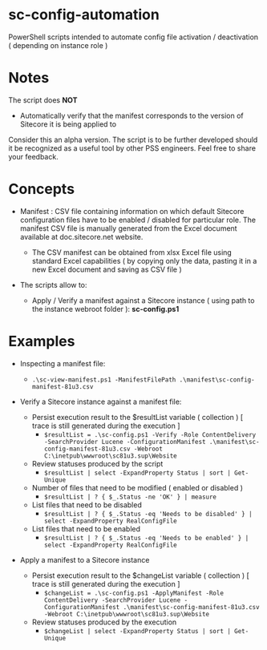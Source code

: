 # sc-config-automation
PowerShell scripts intended to automate config file activation / deactivation ( depending on instance role )

# Notes
The script does **NOT**
- Automatically verify that the manifest corresponds to the version of Sitecore it is being applied to

Consider this an alpha version. The script is to be further developed should it be recognized as a useful tool by other PSS engineers. Feel free to share your feedback.

# Concepts

- Manifest : CSV file containing information on which default Sitecore configuration files have to be enabled / disabled for particular role. The manifest CSV file is manually generated from the Excel document available at doc.sitecore.net website. 
  - The CSV manifest can be obtained from xlsx Excel file using standard Excel capabilities ( by copying only the data, pasting it in a new Excel document and saving as CSV file )

- The scripts allow to:
  - Apply / Verify a manifest against a Sitecore instance ( using path to the instance webroot folder ): **sc-config.ps1**

# Examples
- Inspecting a manifest file:
  - `.\sc-view-manifest.ps1 -ManifestFilePath .\manifest\sc-config-manifest-81u3.csv`

- Verify a Sitecore instance against a manifest file: 
  - Persist execution result to the $resultList variable ( collection ) [ trace is still generated during the execution ]
    - `$resultList = .\sc-config.ps1 -Verify -Role ContentDelivery -SearchProvider Lucene -ConfigurationManifest .\manifest\sc-config-manifest-81u3.csv -Webroot C:\inetpub\wwwroot\sc81u3.sup\Website`
  - Review statuses produced by the script
    - `$resultList | select -ExpandProperty Status | sort | Get-Unique`
  - Number of files that need to be modified ( enabled or disabled )
    - `$resultList | ? { $_.Status -ne 'OK' } | measure`
  - List files that need to be disabled
    - `$resultList | ? { $_.Status -eq 'Needs to be disabled' } | select -ExpandProperty RealConfigFile`
  - List files that need to be enabled
    - `$resultList | ? { $_.Status -eq 'Needs to be enabled' } | select -ExpandProperty RealConfigFile`

- Apply a manifest to a Sitecore instance
  - Persist execution result to the $changeList variable ( collection ) [ trace is still generated during the execution ]
    - `$changeList = .\sc-config.ps1 -ApplyManifest -Role ContentDelivery -SearchProvider Lucene -ConfigurationManifest .\manifest\sc-config-manifest-81u3.csv -Webroot C:\inetpub\wwwroot\sc81u3.sup\Website`
  - Review statuses produced by the execution
    - `$changeList | select -ExpandProperty Status | sort | Get-Unique`
